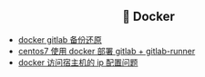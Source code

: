 <h2 align="center">🌈 Docker</h2>

- [docker gitlab 备份还原](/_posts/tool/docker/docker-gitlab-restore.html)
- [centos7 使用 docker 部署 gitlab + gitlab-runner](/_posts/tool/docker/docker-deploy-gitlab.html)
- [docker 访问宿主机的 ip 配置问题](/_posts/tool/docker/docker-call-centos-host-machine.html)